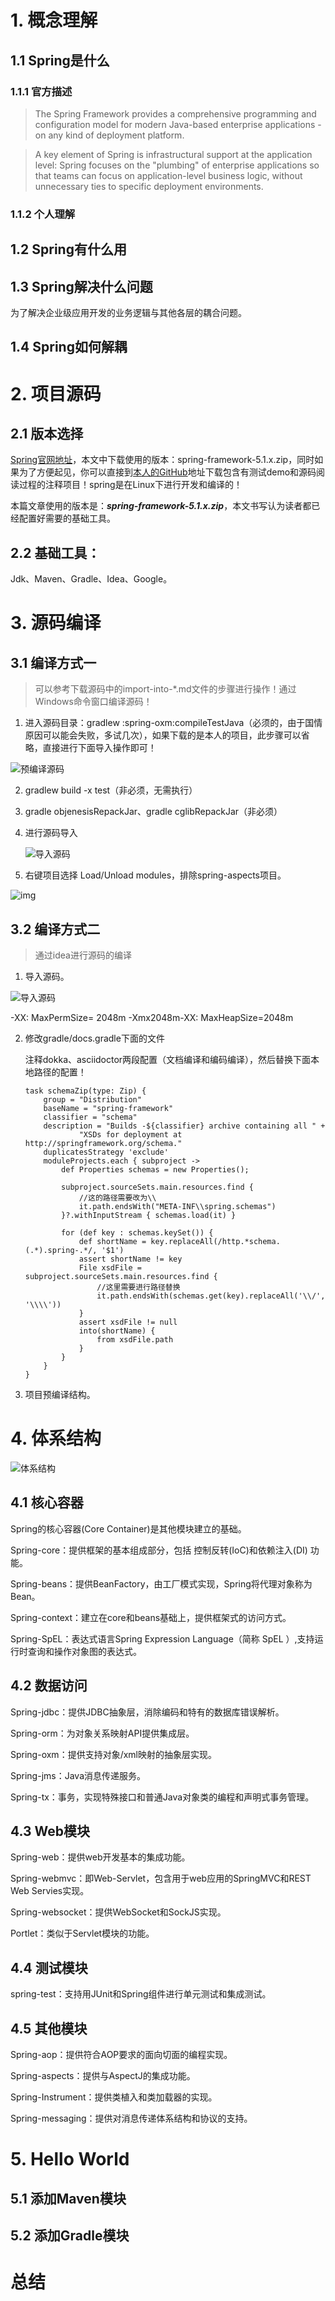 # 1. 概念理解

## 1.1 Spring是什么

### 1.1.1 官方描述

> The Spring Framework provides a comprehensive programming and configuration model for modern Java-based enterprise applications - on any kind of deployment platform.

> A key element of Spring is infrastructural support at the application level: Spring focuses on the "plumbing" of enterprise applications so that teams can focus on application-level business logic, without unnecessary ties to specific deployment environments.

### 1.1.2 个人理解



## 1.2 Spring有什么用



## 1.3 Spring解决什么问题

为了解决企业级应用开发的业务逻辑与其他各层的耦合问题。

## 1.4 Spring如何解耦



# 2. 项目源码

## 2.1 版本选择

[Spring官网地址](<https://spring.io/>)，本文中下载使用的版本：spring-framework-5.1.x.zip，同时如果为了方便起见，你可以直接到[本人的GitHub](https://github.com/s121528/spring-framework-5.1.x.git)地址下载包含有测试demo和源码阅读过程的注释项目！spring是在Linux下进行开发和编译的！

本篇文章使用的版本是：***spring-framework-5.1.x.zip***，本文书写认为读者都已经配置好需要的基础工具。

## 2.2 基础工具：

Jdk、Maven、Gradle、Idea、Google。

# 3. 源码编译

## 3.1 编译方式一

> 可以参考下载源码中的import-into-*.md文件的步骤进行操作！通过Windows命令窗口编译源码！

1. 进入源码目录：gradlew :spring-oxm:compileTestJava（必须的，由于国情原因可以能会失败，多试几次），如果下载的是本人的项目，此步骤可以省略，直接进行下面导入操作即可！

![预编译源码](D:\dev\2019dev\code\idea-workspace\Java-HandBook\插图\服务源码\Spring源码编译.png)

2. gradlew build -x test（非必须，无需执行）

3. gradle objenesisRepackJar、gradle cglibRepackJar（非必须）

4. 进行源码导入

   ![导入源码](D:\dev\2019dev\code\idea-workspace\Java-HandBook\插图\Spring源码\项目导入.png)

5. 右键项目选择 Load/Unload modules，排除spring-aspects项目。

![img](file://D:/dev/2019dev/code/idea-workspace/Java-HandBook/%E6%8F%92%E5%9B%BE/Spring%E6%BA%90%E7%A0%81/%E6%8E%92%E9%99%A4spring-aspects%E9%A1%B9%E7%9B%AE.png?lastModify=1565844829)



## 3.2 编译方式二

> 通过idea进行源码的编译

1. 导入源码。

![导入源码](D:\dev\2019dev\code\idea-workspace\Java-HandBook\插图\Spring源码\项目导入.png)

-XX: MaxPermSize= 2048m -Xmx2048m-XX: MaxHeapSize=2048m

2. 修改gradle/docs.gradle下面的文件

   注释dokka、asciidoctor两段配置（文档编译和编码编译），然后替换下面本地路径的配置！

   ```properties
   task schemaZip(type: Zip) {
       group = "Distribution"
       baseName = "spring-framework"
       classifier = "schema"
       description = "Builds -${classifier} archive containing all " +
               "XSDs for deployment at http://springframework.org/schema."
       duplicatesStrategy 'exclude'
       moduleProjects.each { subproject ->
           def Properties schemas = new Properties();
   
           subproject.sourceSets.main.resources.find {
               //这的路径需要改为\\
               it.path.endsWith("META-INF\\spring.schemas")
           }?.withInputStream { schemas.load(it) }
   
           for (def key : schemas.keySet()) {
               def shortName = key.replaceAll(/http.*schema.(.*).spring-.*/, '$1')
               assert shortName != key
               File xsdFile = subproject.sourceSets.main.resources.find {
                   //这里需要进行路径替换
                   it.path.endsWith(schemas.get(key).replaceAll('\\/', '\\\\'))
               }
               assert xsdFile != null
               into(shortName) {
                   from xsdFile.path
               }
           }
       }
   }
   ```

3. 项目预编译结构。

# 4. 体系结构

![体系结构](D:\dev\2019dev\code\idea-workspace\Java-HandBook\插图\Spring源码\体系结构.png)

## 4.1 核心容器

 Spring的核心容器(Core Container)是其他模块建立的基础。

 Spring-core：提供框架的基本组成部分，包括 控制反转(IoC)和依赖注入(DI) 功能。

 Spring-beans：提供BeanFactory，由工厂模式实现，Spring将代理对象称为Bean。

 Spring-context：建立在core和beans基础上，提供框架式的访问方式。

 Spring-SpEL：表达式语言Spring Expression Language（简称 SpEL ）,支持运行时查询和操作对象图的表达式。

## 4.2 数据访问

 Spring-jdbc：提供JDBC抽象层，消除编码和特有的数据库错误解析。

 Spring-orm：为对象关系映射API提供集成层。

 Spring-oxm：提供支持对象/xml映射的抽象层实现。

 Spring-jms：Java消息传递服务。

 Spring-tx：事务，实现特殊接口和普通Java对象类的编程和声明式事务管理。

## 4.3 Web模块

 Spring-web：提供web开发基本的集成功能。

 Spring-webmvc：即Web-Servlet，包含用于web应用的SpringMVC和REST Web Servies实现。

 Spring-websocket：提供WebSocket和SockJS实现。

 Portlet：类似于Servlet模块的功能。

## 4.4 测试模块

spring-test：支持用JUnit和Spring组件进行单元测试和集成测试。

## 4.5 其他模块

 Spring-aop：提供符合AOP要求的面向切面的编程实现。

 Spring-aspects：提供与AspectJ的集成功能。

 Spring-Instrument：提供类植入和类加载器的实现。

 Spring-messaging：提供对消息传递体系结构和协议的支持。

# 5. Hello World

## 5.1 添加Maven模块







## 5.2 添加Gradle模块







# 总结